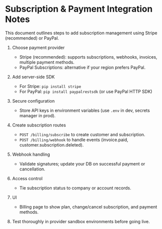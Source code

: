 # Subscription & Payment Integration Notes

This document outlines steps to add subscription management using Stripe (recommended) or PayPal.

1. Choose payment provider
   - Stripe (recommended): supports subscriptions, webhooks, invoices, multiple payment methods.
   - PayPal Subscriptions: alternative if your region prefers PayPal.

2. Add server-side SDK
   - For Stripe: `pip install stripe`
   - For PayPal: `pip install paypalrestsdk` (or use PayPal HTTP SDK)

3. Secure configuration
   - Store API keys in environment variables (use `.env` in dev, secrets manager in prod).

4. Create subscription routes
   - `POST /billing/subscribe` to create customer and subscription.
   - `POST /billing/webhook` to handle events (invoice.paid, customer.subscription.deleted).

5. Webhook handling
   - Validate signatures; update your DB on successful payment or cancellation.

6. Access control
   - Tie subscription status to company or account records.

7. UI
   - Billing page to show plan, change/cancel subscription, and payment methods.

8. Test thoroughly in provider sandbox environments before going live.

